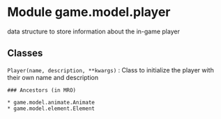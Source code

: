 Module game.model.player
========================
data structure to store information about the in-game player

Classes
-------

`Player(name, description, **kwargs)`
:   Class to initialize the player with their own name and description

    ### Ancestors (in MRO)

    * game.model.animate.Animate
    * game.model.element.Element
